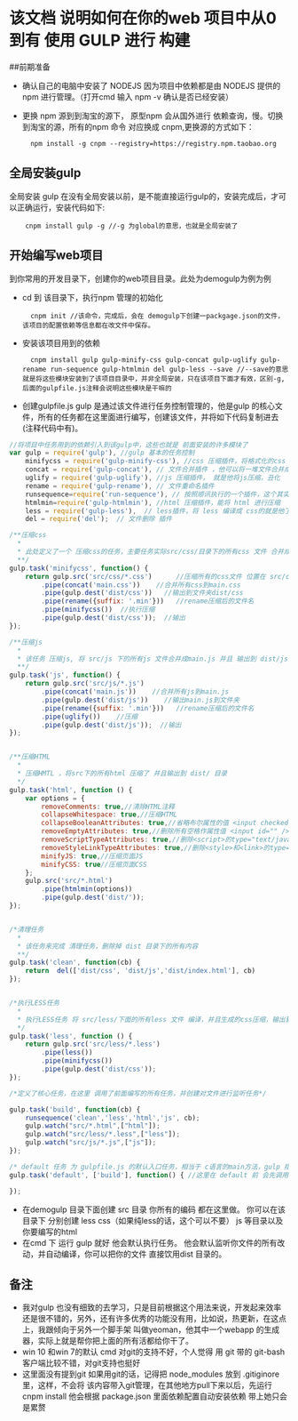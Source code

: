 # 该文档 说明如何在你的web 项目中从0 到有 使用 GULP 进行 构建##前期准备* 确认自己的电脑中安装了 NODEJS  因为项目中依赖都是由 NODEJS 提供的 npm 进行管理。（打开cmd 输入 npm -v 确认是否已经安装）* 更换 npm 源到到淘宝的源下， 原型npm 会从国外进行 依赖查询，慢。切换到淘宝的源，所有的npm 命令 对应换成 cnpm,更换源的方式如下：		npm install -g cnpm --registry=https://registry.npm.taobao.org## 全局安装gulp全局安装 gulp 在没有全局安装以前，是不能直接运行gulp的，安装完成后，才可以正确运行，安装代码如下:		cnpm install gulp -g //-g 为global的意思，也就是全局安装了		## 开始编写web项目到你常用的开发目录下，创建你的web项目目录。此处为demogulp为例为例* cd 到 该目录下，执行npm 管理的初始化		cnpm init //该命令，完成后，会在 demogulp下创建一packgage.json的文件，该项目的配置依赖等信息都在改文件中保存。		* 安装该项目用到的依赖		cnpm install gulp gulp-minify-css gulp-concat gulp-uglify gulp-rename run-sequence gulp-htmlmin del gulp-less --save //--save的意思就是将这些模块安装到了该项目目录中，并非全局安装，只在该项目下面才有效，区别-g,后面的gulpfile.js注释会说明这些模块是干嘛的* 创建gulpfile.js gulp 是通过该文件进行任务控制管理的，他是gulp 的核心文件，所有的任务都在这里面进行编写，创建该文件，并将如下代码复制进去(注释代码中有)。```javascript//将项目中任务用到的依赖引入到该gulp中，这些也就是 前面安装的许多模块了var gulp = require('gulp'), //gulp 基本的任务控制    minifycss = require('gulp-minify-css'), //css 压缩插件，将格式化的css 压缩成一行    concat = require('gulp-concat'), // 文件合并插件 ，他可以将一堆文件合并成一个    uglify = require('gulp-uglify'), //js 压缩插件， 就是他将js压缩，丑化    rename = require('gulp-rename'), // 文件重命名插件    runsequence=require('run-sequence'), // 按照顺讯执行的一个插件，这个其实可以不用 ，    htmlmin=require('gulp-htmlmin'), //html 压缩插件，能将 html 进行压缩    less = require('gulp-less'),  // less插件，将 less 编译成 css的就是他了    del = require('del');  // 文件删除 插件  /**压缩css  *  * 此处定义了一个 压缩css的任务，主要任务实际src/css/目录下的所有css 文件 合并成main.css 再移动到 dist/css 目录下，压缩  **/gulp.task('minifycss', function() {    return gulp.src('src/css/*.css')      //压缩所有的css文件 位置在 src/css/        .pipe(concat('main.css'))    //合并所有css到main.css        .pipe(gulp.dest('dist/css'))   //输出到文件夹dist/css        .pipe(rename({suffix: '.min'}))   //rename压缩后的文件名        .pipe(minifycss())  //执行压缩        .pipe(gulp.dest('dist/css'));  //输出});/**压缩js  *  * 该任务 压缩js, 将 src/js 下的所有js 文件合并成main.js 并且 输出到 dist/js 目录 在压缩  **/gulp.task('js', function() {    return gulp.src('src/js/*.js')        .pipe(concat('main.js'))    //合并所有js到main.js        .pipe(gulp.dest('dist/js'))    //输出main.js到文件夹        .pipe(rename({suffix: '.min'}))   //rename压缩后的文件名        .pipe(uglify())    //压缩        .pipe(gulp.dest('dist/js'));  //输出});/**压缩HTML  *  * 压缩HMTL ，将src下的所有html 压缩了 并且输出到 dist/ 目录  */gulp.task('html', function () {    var options = {        removeComments: true,//清除HTML注释        collapseWhitespace: true,//压缩HTML        collapseBooleanAttributes: true,//省略布尔属性的值 <input checked="true"/> ==> <input />        removeEmptyAttributes: true,//删除所有空格作属性值 <input id="" /> ==> <input />        removeScriptTypeAttributes: true,//删除<script>的type="text/javascript"        removeStyleLinkTypeAttributes: true,//删除<style>和<link>的type="text/css"        minifyJS: true,//压缩页面JS        minifyCSS: true//压缩页面CSS    };    gulp.src('src/*.html')        .pipe(htmlmin(options))        .pipe(gulp.dest('dist/'));});/*清理任务  *  * 该任务来完成 清理任务，删除掉 dist 目录下的所有内容  **/gulp.task('clean', function(cb) {    return  del(['dist/css', 'dist/js','dist/index.html'], cb)});/*执行LESS任务  *  * 执行LESS任务 将 src/less/下面的所有less 文件 编译，并且生成的css压缩，输出到了 dist/css 目录下面  */gulp.task('less', function () {    return gulp.src('src/less/*.less')        .pipe(less())        .pipe(minifycss())        .pipe(gulp.dest('dist/css'));});/*定义了核心任务，在这里 调用了前面编写的所有任务，并创建对文件进行监听任务*/gulp.task('build', function(cb) {    runsequence('clean','less','html','js', cb);    gulp.watch("src/*.html",["html"]);    gulp.watch("src/less/*.less",["less"]);    gulp.watch("src/js/*.js",["js"]);});/* default 任务 为 gulpfile.js 的默认入口任务，相当于 c语言的main方法，gulp 指名任务的情况下，会默认执行 该任务*/gulp.task('default', ['build'], function() { //这里在 default 前 会先调用  build 任务 ，任务名后面的任务，为依赖任务，顺序优先于任务执行});```* 在demogulp 目录下面创建 src 目录 你所有的编码 都在这里做。 你可以在该目录下 分别创建  less css（如果纯less的话，这个可以不要） js 等目录以及你要编写的html* 在cmd 下 运行 gulp 就好 他会默认执行任务。 他会默认监听你文件的所有改动，并自动编译，你可以把你的文件 直接饮用dist 目录的。## 备注 * 我对gulp 也没有细致的去学习，只是目前根据这个用法来说，开发起来效率还是很不错的，另外，还有许多优秀的功能没有用，比如说，热更新，在这点上，我跟倾向于另外一个脚手架 叫做yeoman，他其中一个webapp 的生成器，实际上就是帮你把上面的所有活都给你干了。* win 10 和win 7的默认 cmd 对git的支持不好，个人觉得  用 git 带的 git-bash 客户端比较不错，对git支持也挺好* 这里面没有提到git 如果用git的话，记得把 node_modules 放到 .gitiginore  里，这样，不会将 该内容带入git管理，在其他地方pull下来以后，先运行 cnpm install  他会根据 package.json 里面依赖配置自动安装依赖 带上她只会是累赘												